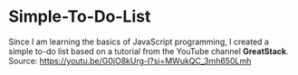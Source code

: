 # Simple-To-Do-List
Since I am learning the basics of JavaScript programming, I created a simple to-do list based on a tutorial from the YouTube channel **GreatStack**.
Source: https://youtu.be/G0jO8kUrg-I?si=MWukQC_3mh650Lmh

